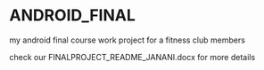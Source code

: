 # ANDROID_FINAL
my android final course work project for a fitness club members

check our FINALPROJECT_README_JANANI.docx for more details

